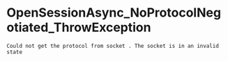 # OpenSessionAsync_NoProtocolNegotiated_ThrowException

```text
Could not get the protocol from socket . The socket is in an invalid state
```
